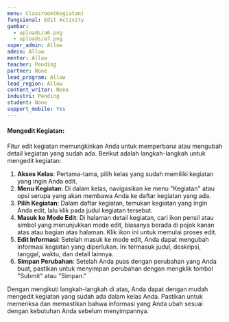 ```yaml
---
menu: Classroom(Kegiatan)
fungsional: Edit Activity
gambar:
  - uploads/a6.png
  - uploads/a7.png
super_admin: Allow
admin: Allow
mentor: Allow
teacher: Pending
partner: None
lead_program: Allow
lead_region: Allow
content_writer: None
industri: Pending
student: None
support_mobile: Yes
---
```

#### **Mengedit Kegiatan:**

Fitur edit kegiatan memungkinkan Anda untuk memperbarui atau mengubah detail kegiatan yang sudah ada. Berikut adalah langkah-langkah untuk mengedit kegiatan: 

1. **Akses Kelas**: Pertama-tama, pilih kelas yang sudah memiliki kegiatan yang ingin Anda edit.
2. **Menu Kegiatan**: Di dalam kelas, navigasikan ke menu "Kegiatan" atau opsi serupa yang akan membawa Anda ke daftar kegiatan yang ada.
3. **Pilih Kegiatan**: Dalam daftar kegiatan, temukan kegiatan yang ingin Anda edit, lalu klik pada judul kegiatan tersebut.
4. **Masuk ke Mode Edit**: Di halaman detail kegiatan, cari ikon pensil atau simbol yang menunjukkan mode edit, biasanya berada di pojok kanan atas atau bagian atas halaman. Klik ikon ini untuk memulai proses edit.
5. **Edit Informasi**: Setelah masuk ke mode edit, Anda dapat mengubah informasi kegiatan yang diperlukan. Ini termasuk judul, deskripsi, tanggal, waktu, dan detail lainnya.
6. **Simpan Perubahan**: Setelah Anda puas dengan perubahan yang Anda buat, pastikan untuk menyimpan perubahan dengan mengklik tombol "Submit" atau "Simpan."

Dengan mengikuti langkah-langkah di atas, Anda dapat dengan mudah mengedit kegiatan yang sudah ada dalam kelas Anda. Pastikan untuk memeriksa dan memastikan bahwa informasi yang Anda ubah sesuai dengan kebutuhan Anda sebelum menyimpannya.
